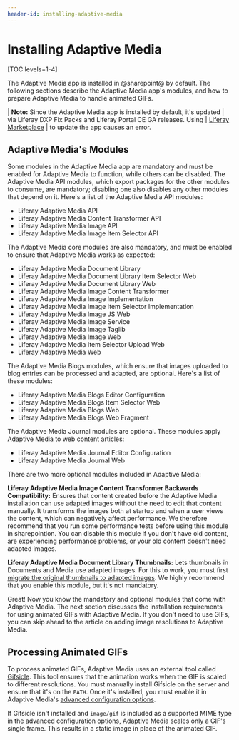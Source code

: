 ```yaml
---
header-id: installing-adaptive-media
---
```


# Installing Adaptive Media

[TOC levels=1-4]

The Adaptive Media app is installed in @sharepoint@ by default. The following 
sections describe the Adaptive Media app's modules, and how to prepare Adaptive 
Media to handle animated GIFs. 

| **Note:** Since the Adaptive Media app is installed by default, it's updated 
| via Liferay DXP Fix Packs and Liferay Portal CE GA releases. Using 
| [Liferay Marketplace](https://web.liferay.com/marketplace) 
| to update the app causes an error. 

## Adaptive Media's Modules

Some modules in the Adaptive Media app are mandatory and must be enabled for 
Adaptive Media to function, while others can be disabled. The Adaptive Media API 
modules, which export packages for the other modules to consume, are mandatory; 
disabling one also disables any other modules that depend on it. Here's a list 
of the Adaptive Media API modules: 

-   Liferay Adaptive Media API
-   Liferay Adaptive Media Content Transformer API
-   Liferay Adaptive Media Image API
-   Liferay Adaptive Media Image Item Selector API 

The Adaptive Media core modules are also mandatory, and must be enabled to 
ensure that Adaptive Media works as expected: 

-   Liferay Adaptive Media Document Library
-   Liferay Adaptive Media Document Library Item Selector Web
-   Liferay Adaptive Media Document Library Web
-   Liferay Adaptive Media Image Content Transformer
-   Liferay Adaptive Media Image Implementation
-   Liferay Adaptive Media Image Item Selector Implementation
-   Liferay Adaptive Media Image JS Web
-   Liferay Adaptive Media Image Service
-   Liferay Adaptive Media Image Taglib
-   Liferay Adaptive Media Image Web
-   Liferay Adaptive Media Item Selector Upload Web
-   Liferay Adaptive Media Web

The Adaptive Media Blogs modules, which ensure that images uploaded to  blog 
entries can be processed and adapted, are optional. Here's a list of these 
modules: 

-   Liferay Adaptive Media Blogs Editor Configuration
-   Liferay Adaptive Media Blogs Item Selector Web
-   Liferay Adaptive Media Blogs Web
-   Liferay Adaptive Media Blogs Web Fragment

The Adaptive Media Journal modules are optional. These modules apply Adaptive 
Media to web content articles: 

-   Liferay Adaptive Media Journal Editor Configuration
-   Liferay Adaptive Media Journal Web

There are two more optional modules included in Adaptive Media: 

**Liferay Adaptive Media Image Content Transformer Backwards Compatibility:** 
Ensures that content created before the Adaptive Media installation can use
adapted images without the need to edit that content manually. It transforms
the images both at startup and when a user views the content, which can
negatively affect performance. We therefore recommend that you run some
performance tests before using this module in sharepointion. You can disable
this module if you don't have old content, are experiencing performance
problems, or your old content doesn't need adapted images. 

**Liferay Adaptive Media Document Library Thumbnails:** Lets thumbnails in 
Documents and Media use adapted images. For this to work, you must first 
[migrate the original thumbnails to adapted images](/docs/7-2/user/-/knowledge_base/u/migrating-documents-and-media-thumbnails-to-adaptive-media). 
We highly recommend that you enable this module, but it's not mandatory. 

Great! Now you know the mandatory and optional modules that come with Adaptive 
Media. The next section discusses the installation requirements for using 
animated GIFs with Adaptive Media. If you don't need to use GIFs, you can skip 
ahead to the article on adding image resolutions to Adaptive Media. 

## Processing Animated GIFs

To process animated GIFs, Adaptive Media uses an external tool called 
[Gifsicle](https://www.lcdf.org/gifsicle). 
This tool ensures that the animation works when the GIF is scaled to different 
resolutions. You must manually install Gifsicle on the server and ensure that
it's on the `PATH`. Once it's installed, you must enable it in Adaptive Media's
[advanced configuration options](/docs/7-2/user/-/knowledge_base/u/advanced-configuration-options). 

If Gifsicle isn't installed and `image/gif` is included as a supported MIME type
in the advanced configuration options, Adaptive Media scales only a GIF's single
frame. This results in a static image in place of the animated GIF. 
